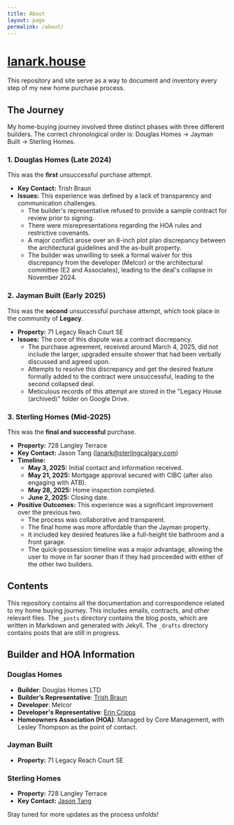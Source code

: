 ```yaml
---
title: About
layout: page
permalink: /about/
---
```


# [lanark.house](https://lanark.house)

This repository and site serve as a way to document and inventory every step of my new home purchase process.

## The Journey

My home-buying journey involved three distinct phases with three different builders. The correct chronological order is: Douglas Homes -> Jayman Built -> Sterling Homes.

### 1. Douglas Homes (Late 2024)

This was the **first** unsuccessful purchase attempt.

*   **Key Contact:** Trish Braun
*   **Issues:** This experience was defined by a lack of transparency and communication challenges.
    *   The builder's representative refused to provide a sample contract for review prior to signing.
    *   There were misrepresentations regarding the HOA rules and restrictive covenants.
    *   A major conflict arose over an 8-inch plot plan discrepancy between the architectural guidelines and the as-built property.
    *   The builder was unwilling to seek a formal waiver for this discrepancy from the developer (Melcor) or the architectural committee (E2 and Associates), leading to the deal's collapse in November 2024.

### 2. Jayman Built (Early 2025)

This was the **second** unsuccessful purchase attempt, which took place in the community of **Legacy**.

*   **Property:** 71 Legacy Reach Court SE
*   **Issues:** The core of this dispute was a contract discrepancy.
    *   The purchase agreement, received around March 4, 2025, did not include the larger, upgraded ensuite shower that had been verbally discussed and agreed upon.
    *   Attempts to resolve this discrepancy and get the desired feature formally added to the contract were unsuccessful, leading to the second collapsed deal.
    *   Meticulous records of this attempt are stored in the "Legacy House (archived)" folder on Google Drive.

### 3. Sterling Homes (Mid-2025)

This was the **final and successful** purchase.

*   **Property:** 728 Langley Terrace
*   **Key Contact:** Jason Tang (lanark@sterlingcalgary.com)
*   **Timeline:**
    *   **May 3, 2025:** Initial contact and information received.
    *   **May 21, 2025:** Mortgage approval secured with CIBC (after also engaging with ATB).
    *   **May 28, 2025:** Home inspection completed.
    *   **June 2, 2025:** Closing date.
*   **Positive Outcomes:** This experience was a significant improvement over the previous two.
    *   The process was collaborative and transparent.
    *   The final home was more affordable than the Jayman property.
    *   It included key desired features like a full-height tile bathroom and a front garage.
    *   The quick-possession timeline was a major advantage, allowing the user to move in far sooner than if they had proceeded with either of the other two builders.

## Contents

This repository contains all the documentation and correspondence related to my home buying journey. This includes emails, contracts, and other relevant files. The `_posts` directory contains the blog posts, which are written in Markdown and generated with Jekyll. The `_drafts` directory contains posts that are still in progress.

## Builder and HOA Information

### Douglas Homes

- **Builder**: Douglas Homes LTD
- **Builder’s Representative**: [Trish Braun](mailto:Trish.braun@shaw.ca)
- **Developer**: Melcor
- **Developer's Representative**: [Erin Cripps](mailto:ecripps@melcor.ca)
- **Homeowners Association (HOA)**: Managed by Core Management, with Lesley Thompson as the point of contact.

### Jayman Built

- **Property:** 71 Legacy Reach Court SE

### Sterling Homes

- **Property:** 728 Langley Terrace
- **Key Contact:** [Jason Tang](mailto:lanark@sterlingcalgary.com)

Stay tuned for more updates as the process unfolds!
